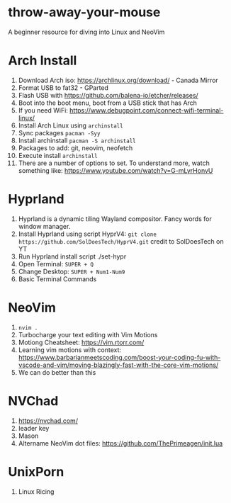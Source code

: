 # throw-away-your-mouse
A beginner resource for diving into Linux and NeoVim

# Arch Install

1. Download Arch iso: https://archlinux.org/download/ - Canada Mirror
2. Format USB to fat32 - GParted
3. Flash USB with https://github.com/balena-io/etcher/releases/
4. Boot into the boot menu, boot from a USB stick that has Arch
5. If you need WiFi: https://www.debugpoint.com/connect-wifi-terminal-linux/
6. Install Arch Linux using `archinstall`
7. Sync packages `pacman -Syy`
8. Install archinstall `pacman -S archinstall`
9. Packages to add: git, neovim, neofetch
10. Execute install `archinstall`
11. There are a number of options to set. To understand more, watch something like: https://www.youtube.com/watch?v=G-mLyrHonvU

# Hyprland
1. Hyprland is a dynamic tiling Wayland compositor. Fancy words for window manager.
2. Install Hyprland using script HyprV4: `git clone https://github.com/SolDoesTech/HyprV4.git` credit to SolDoesTech on YT
3. Run Hyprland install script ./set-hypr
4. Open Terminal: `SUPER + Q`
5. Change Desktop: `SUPER + Num1-Num9`
6. Basic Terminal Commands

# NeoVim
1. `nvim .`
2. Turbocharge your text editing with Vim Motions
3. Motiong Cheatsheet: https://vim.rtorr.com/
4. Learning vim motions with context: https://www.barbarianmeetscoding.com/boost-your-coding-fu-with-vscode-and-vim/moving-blazingly-fast-with-the-core-vim-motions/
5. We can do better than this

# NVChad
1. https://nvchad.com/
2. leader key
3. Mason
4. Altername NeoVim dot files: https://github.com/ThePrimeagen/init.lua

# UnixPorn
1. Linux Ricing




